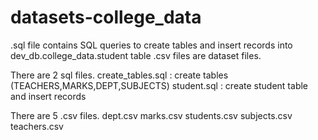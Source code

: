 # datasets-college_data
.sql file contains SQL queries to create tables and insert records into dev_db.college_data.student table
.csv files are dataset files.

There are 2 sql files.
create_tables.sql : create tables (TEACHERS,MARKS,DEPT,SUBJECTS)
student.sql : create student table and insert records

There are 5 .csv files.
dept.csv
marks.csv
students.csv
subjects.csv
teachers.csv
